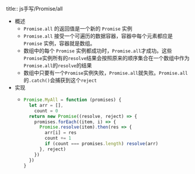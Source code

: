 title:: js手写/Promise/all

- 概述
	- `Promise.all` 的返回值是一个新的 `Promise` 实例
	- `Promise.all` 接受一个可遍历的数据容器，容器中每个元素都应是 `Promise` 实例，容器就是数组。
	- 数组中的每个 `Promise` 实例都成功时，`Promise.all`才成功。这些 `Promise`实例所有的`resolve`结果会按照原来的顺序集合在一个数组中作为`Promise.all`的`resolve`的结果
	- 数组中只要有一个`Promise`实例失败，`Promise.all`就失败。`Promise.all`的`.catch()`会捕获到这个`reject`
- 实现
	- ```js
	  Promise.MyAll = function (promises) {
	    let arr = [],
	      count = 0
	    return new Promise((resolve, reject) => {
	      promises.forEach((item, i) => {
	        Promise.resolve(item).then(res => {
	          arr[i] = res
	          count += 1
	          if (count === promises.length) resolve(arr)
	        }, reject)
	      })
	    })
	  }
	  ```